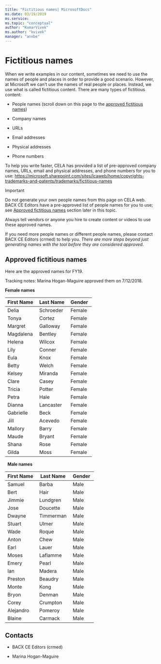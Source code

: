 ```yaml
---
title: "Fictitious names| MicrosoftDocs"
ms.date: 03/19/2019
ms.service: 
ms.topic: "conceptual"
author: "KumarVivek"
ms.author: "kvivek"
manager: "annbe"
---
```


# Fictitious names

When we write examples in our content, sometimes we need to use the names of
people and places in order to provide a good scenario. However, at Microsoft we
can't use the names of real people or places. Instead, we use what is called
fictitious content. There are many types of fictitious content: 

-   People names (scroll down on this page to the [approved fictitious names](#approved-fictitious-names)) 

-   Company names 

-   URLs 

-   Email addresses 

-   Physical addresses 

-   Phone numbers 

To help you write faster, CELA has provided a list of pre-approved company
names, URLs, email and physical addresses, and phone numbers for you to use:
<https://microsoft.sharepoint.com/sites/lcaweb/home/copyrights-trademarks-and-patents/trademarks/fictitious-names> 

> [!IMPORTANT]
> Do not generate your own people names from this page on CELA web. BACX CE Editors have a pre-approved list of people names for you to use; see [Approved fictitious names](#approved-fictitious-names) section later in this topic.
> 
> Always tell vendors or anyone you hire to create content or videos to use these approved names.
> 
> If you need more people names or different people names, please contact
BACX CE Editors (crmed) to help you. *There are more steps beyond just generating names with the tool before they are considered approved*.  

## Approved fictitious names

Here are the approved names for FY19.  

Tracking notes: Marina Hogan-Maguire approved them on 7/12/2018.

**Female names**

| **First Name**  | **Last Name**  | **Gender**  |
|-----------------|----------------|-------------|
| Delia           | Schroeder      | Female      |
| Tonya           | Cortez         | Female      |
| Margret         | Galloway       | Female      |
| Magdalena       | Bentley        | Female      |
| Helena          | Wilcox         | Female      |
| Lily            | Conner         | Female      |
| Eula            | Knox           | Female      |
| Betty           | Welch          | Female      |
| Kelsey          | Miranda        | Female      |
| Clare           | Casey          | Female      |
| Tricia          | Potter         | Female      |
| Petra           | Hale           | Female      |
| Dianna          | Lancaster      | Female      |
| Gabrielle       | Beck           | Female      |
| Jill            | Acevedo        | Female      |
| Mallory         | Barry          | Female      |
| Maude           | Bryant         | Female      |
| Shana           | Rose           | Female      |
| Gilda           | Moss           | Female      |

 
**Male names**

| **First Name**  | **Last Name**  | **Gender**  |
|-----------------|----------------|-------------|
| Samuel          | Barba          | Male        |
| Bert            | Hair           | Male        |
| Jimmie          | Lundgren       | Male        |
| Jose            | Doucette       | Male        |
| Dwayne          | Timmerman      | Male        |
| Stuart          | Ulmer          | Male        |
| Wade            | Roque          | Male        |
| Anton           | Chew           | Male        |
| Earl            | Lauer          | Male        |
| Moses           | Laflamme       | Male        |
| Emery           | Pearl          | Male        |
| Ian             | Madera         | Male        |
| Preston         | Beaudry        | Male        |
| Monte           | Kong           | Male        |
| Bryon           | Denman         | Male        |
| Corey           | Crumpton       | Male        |
| Alejandro       | Pomeroy        | Male        |
| Blaine          | Carmack        | Male        |

## Contacts 

-   BACX CE Editors (crmed) 

-   Marina Hogan-Maguire
